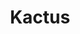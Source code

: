---
title: Kactus
intro: Manage changes, document work and keep your team in sync.
link: http://www.kactus.io
category:
- Design version control
image: "/assets/images/kactus.png"
---